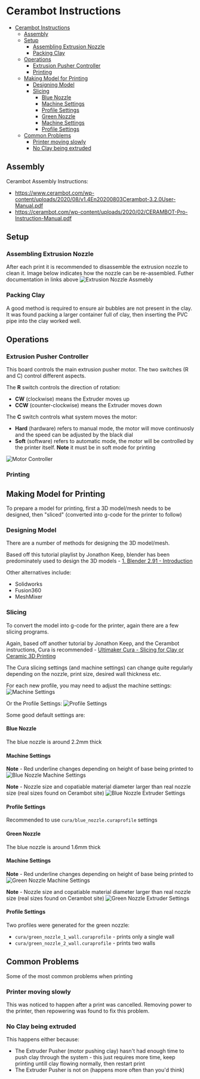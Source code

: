 # Cerambot Instructions

- [Cerambot Instructions](#cerambot-instructions)
  - [Assembly](#assembly)
  - [Setup](#setup)
    - [Assembling Extrusion Nozzle](#assembling-extrusion-nozzle)
    - [Packing Clay](#packing-clay)
  - [Operations](#operations)
    - [Extrusion Pusher Controller](#extrusion-pusher-controller)
    - [Printing](#printing)
  - [Making Model for Printing](#making-model-for-printing)
    - [Designing Model](#designing-model)
    - [Slicing](#slicing)
      - [Blue Nozzle](#blue-nozzle)
      - [Machine Settings](#machine-settings)
      - [Profile Settings](#profile-settings)
      - [Green Nozzle](#green-nozzle)
      - [Machine Settings](#machine-settings-1)
      - [Profile Settings](#profile-settings-1)
  - [Common Problems](#common-problems)
    - [Printer moving slowly](#printer-moving-slowly)
    - [No Clay being extruded](#no-clay-being-extruded)

## Assembly 

Cerambot Assembly Instructions:

- https://www.cerambot.com/wp-content/uploads/2020/08/v1.4En20200803Cerambot-3.2.0User-Manual.pdf
- https://cerambot.com/wp-content/uploads/2020/02/CERAMBOT-Pro-Instruction-Manual.pdf

## Setup

### Assembling Extrusion Nozzle

After each print it is recommended to disassemble the extrusion nozzle to clean it. Image below indicates how the nozzle can be re-assembled. Futher documentation in links above
![Extrusion Nozzle Assmebly](images\extrusion_nozzle_assembly.jpg "Extrusion Nozzle Assmebly")

### Packing Clay

A good method is required to ensure air bubbles are not present in the clay. It was found packing a larger container full of clay, then inserting the PVC pipe into the clay worked well. 

## Operations

### Extrusion Pusher Controller

This board controls the main extrusion pusher motor. The two switches (R and C) control different aspects.

The **R** switch controls the direction of rotation:
- **CW** (clockwise) means the Extruder moves up
- **CCW** (counter-clockwise) means the Extruder moves down

The **C** switch controls what system moves the motor:
- **Hard** (hardware) refers to manual mode, the motor will move continuosly and the speed can be adjusted by the black dial
- **Soft** (software) refers to automatic mode, the motor will be controlled by the printer itself. **Note** it must be in soft mode for printing 

![Motor Controller](images\motor_controller.jpg "Motor Controller")

### Printing


## Making Model for Printing 

To prepare a model for printing, first a 3D model/mesh needs to be designed, then "sliced" (converted into g-code for the printer to follow)

### Designing Model

There are a number of methods for designing the 3D model/mesh.

Based off this tutorial playlist by Jonathon Keep, blender has been predominately used to design the 3D models - [1. Blender 2.91 - Introduction](https://www.youtube.com/watch?v=mJLemUhaOhs&list=PLD_uR9vw07u_UHrYtAP1YTZXoTKHUP5T9)

Other alternatives include:
- Solidworks
- Fusion360
- MeshMixer

### Slicing

To convert the model into g-code for the printer, again there are a few slicing programs.

Again, based off another tutorial by Jonathon Keep, and the Cerambot instructions, Cura is recommended - [Ultimaker Cura - Slicing for Clay or Ceramic 3D Printing](https://www.youtube.com/watch?v=sS6RdKzGirQ)

The Cura slicing settings (and machine settings) can change quite regularly depending on the nozzle, print size, desired wall thickness etc.

For each new profile, you may need to adjust the machine settings:
![Machine Settings](images\machine_settings.jpg "Machine Settings")

Or the Profile Settings:
![Profile Settings](images\profile_settings.jpg "Profile Settings")

Some good default settings are:

#### Blue Nozzle

The blue nozzle is around 2.2mm thick
#### Machine Settings

**Note** - Red underline changes depending on height of base being printed to
![Blue Nozzle Machine Settings](images\blue_nozzle_machine_settings.jpg "Blue Nozzle Machine Settings")

**Note** - Nozzle size and copatiable material diameter larger than real nozzle size (real sizes found on Cerambot site)
![Blue Nozzle Extruder Settings](images\blue_nozzle_extruder_settings.jpg "Blue Nozzle Extruder Settings")

#### Profile Settings

Recommended to use ``cura/blue_nozzle.curaprofile`` settings

#### Green Nozzle

The blue nozzle is around 1.6mm thick
#### Machine Settings

**Note** - Red underline changes depending on height of base being printed to
![Green Nozzle Machine Settings](images\green_nozzle_machine_settings.jpg "Green Nozzle Machine Settings")

**Note** - Nozzle size and copatiable material diameter larger than real nozzle size (real sizes found on Cerambot site)
![Green Nozzle Extruder Settings](images\green_nozzle_extruder_settings.jpg "Green Nozzle Extruder Settings")

#### Profile Settings

Two profiles were generated for the green nozzle:
- ``cura/green_nozzle_1_wall.curaprofile`` - prints only a single wall
- ``cura/green_nozzle_2_wall.curaprofile`` - prints two walls 

## Common Problems

Some of the most common problems when printing

### Printer moving slowly 

This was noticed to happen after a print was cancelled. Removing power to the printer, then repowering was found to fix this problem.

### No Clay being extruded

This happens either because:
-  The Extruder Pusher (motor pushing clay) hasn't had enough time to push clay through the system - this just requires more time, keep printing untill clay flowing normally, then restart print
- The Extruder Pusher is not on (happens more often than you'd think)